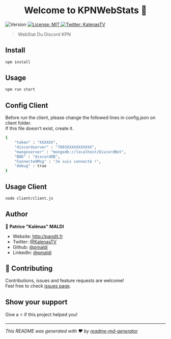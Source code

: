 <h1 align="center">Welcome to KPNWebStats 👋</h1>
<p>
  <img alt="Version" src="https://img.shields.io/badge/version-1.0.0-blue.svg?cacheSeconds=2592000" />
  <a href="#" target="_blank">
    <img alt="License: MIT" src="https://img.shields.io/badge/License-MIT-yellow.svg" />
  </a>
  <a href="https://twitter.com/KalenasTV" target="_blank">
    <img alt="Twitter: KalenasTV" src="https://img.shields.io/twitter/follow/KalenasTV.svg?style=social" />
  </a>
</p>

> WebStat Du Discord KPN

## Install

```sh
npm install
```

## Usage

```sh
npm run start
```

## Config Client

Before run the client, please change the followed lines in config.json on client folder. <br>
If this file doesn't exist, create it.

```sh
{
    "token" : "XXXXXX",
    "discordserver" : "7093XXXXXXXXXXX",
    "mangoserver" : "mongodb://localhost/DiscordBot",
    "BDD" : "discordDB",
    "ConnectedMsg" : "Je suis connecté !",
    "debug" : true
}
```

## Usage Client

```sh
node client/client.js
```

## Author

👤 **Patrice &#34;Kalènas&#34; MALDI**

* Website: http://pandit.fr
* Twitter: [@KalenasTV](https://twitter.com/KalenasTV)
* Github: [@pmaldi](https://github.com/pmaldi)
* LinkedIn: [@pmaldi](https://linkedin.com/in/pmaldi)

## 🤝 Contributing

Contributions, issues and feature requests are welcome!<br />Feel free to check [issues page](https://github.com/pmaldi/KPNWebStats/issues). 

## Show your support

Give a ⭐️ if this project helped you!

***
_This README was generated with ❤️ by [readme-md-generator](https://github.com/kefranabg/readme-md-generator)_

